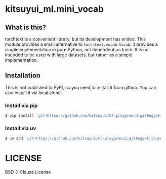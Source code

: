 # kitsuyui_ml.mini_vocab

## What is this?

torchtext is a convenient library, but its development has ended.
This module provides a small alternative to `torchtext.vocab.Vocab`.
It provides a simple implementation in pure Python, not dependent on torch.
It is not intended to be used with large datasets, but rather as a simple implementation.

## Installation

This is not published to PyPI, so you need to install it from github.
You can also install it via local clone.

### Install via pip

```sh
$ pip install 'git+https://github.com/kitsuyui/ml-playground.git#egg=kitsuyui_ml.mini_vocab&subdirectory=packages/mini_vocab'
```

### Install via uv

```sh
$ uv add 'git+https://github.com/kitsuyui/ml-playground.git#egg=kitsuyui_ml.mini_vocab&subdirectory=packages/mini_vocab'
```

# LICENSE

BSD 3-Clause License
